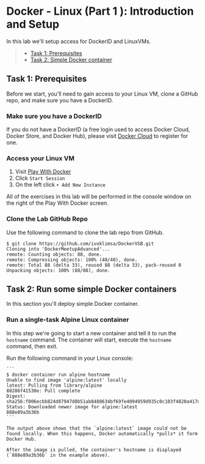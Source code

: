 # Docker - Linux (Part 1 ): Introduction and Setup

In this lab we'll setup access for DockerID and LinuxVMs.


> * [Task 1: Prerequisites](#Task_1)
> * [Task 2: Simple Docker container](#Task_2)

## <a name="task1"></a>Task 1: Prerequisites

Before we start, you'll need to gain access to your Linux VM, clone a GitHub repo, and make sure you have a DockerID.

### Make sure you have a DockerID

If you do not have a DockerID (a free login used to access Docker Cloud, Docker Store, and Docker Hub), please visit [Docker Cloud](https://cloud.docker.com) to register for one.


### Access your Linux VM
1. Visit [Play With Docker](https://labs.play-with-docker.com)
2. Click `Start Session`
2. On the left click `+ Add New Instance`

All of the exercises in this lab will be performed in the console window on the right of the Play With Docker screen.

### Clone the Lab GitHub Repo

Use the following command to clone the lab repo from GitHub.

```
$ git clone https://github.com/ivoklimsa/DockerVSB.git
Cloning into 'DockerMeetupAdvanced'...
remote: Counting objects: 88, done.
remote: Compressing objects: 100% (40/40), done.
remote: Total 88 (delta 33), reused 88 (delta 33), pack-reused 0
Unpacking objects: 100% (88/88), done.
```

## <a name="task2"></a>Task 2: Run some simple Docker containers

In this section you'll deploy simple Docker container.

### Run a single-task Alpine Linux container

In this step we're going to start a new container and tell it to run the `hostname` command. The container will start, execute the `hostname` command, then exit.

Run the following command in your Linux console:

    ```
    $ docker container run alpine hostname
    Unable to find image 'alpine:latest' locally
    latest: Pulling from library/alpine
    88286f41530e: Pull complete
    Digest: sha256:f006ecbb824d87947d0b51ab8488634bf69fe4094959d935c0c103f4820a417d
    Status: Downloaded newer image for alpine:latest
    888e89a3b36b
    ```

    The output above shows that the `alpine:latest` image could not be found locally. When this happens, Docker automatically *pulls* it form Docker Hub.

    After the image is pulled, the container's hostname is displayed (`888e89a3b36b` in the example above).
